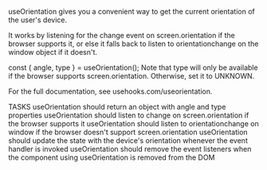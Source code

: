 useOrientation gives you a convenient way to get the current orientation of the user's device.

It works by listening for the change event on screen.orientation if the browser supports it, or else it falls back to listen to orientationchange on the window object if it doesn't.

const { angle, type } = useOrientation();
Note that type will only be available if the browser supports screen.orientation. Otherwise, set it to UNKNOWN.

For the full documentation, see usehooks.com/useorientation.

TASKS
useOrientation should return an object with angle and type properties
useOrientation should listen to change on screen.orientation if the browser supports it
useOrientation should listen to orientationchange on window if the browser doesn't support screen.orientation
useOrientation should update the state with the device's orientation whenever the event handler is invoked
useOrientation should remove the event listeners when the component using useOrientation is removed from the DOM